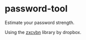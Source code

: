# password-tool

Estimate your password strength.

Using the [zxcvbn](https://github.com/dropbox/zxcvbn) library by dropbox.
